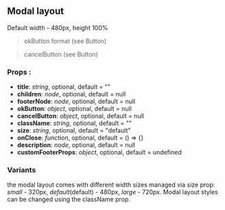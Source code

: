 ## **Modal layout**

Default width - 480px, height 100%

> okButton format (see Button)

> cancelButton (see Button)

### Props :

- **title**: _string_, optional, default = ""
- **children**: _node_, optional, default = null
- **footerNode**: _node_, optional, default = null
- **okButton**: _object_, optional, default = null
- **cancelButton**: _object_, optional, default = null
- **className**: _string_, optional, default = ""
- **size**: _string_, optional, default = "default"
- **onClose**: _function_, optional, default = () => {}
- **description**: _node_, optional, default = null
- **customFooterProps**: _object_, optional, default = undefined

### Variants

the modal layout comes with different width sizes managed via size prop:
_small_ - 320px, _default_(default) - 480px, _large_ - 720px.
Modal layout styles can be changed using the className prop.
